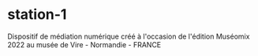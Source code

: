 # station-1
 Dispositif de médiation numérique créé à l'occasion de l'édition Muséomix 2022 au musée de Vire - Normandie - FRANCE 
